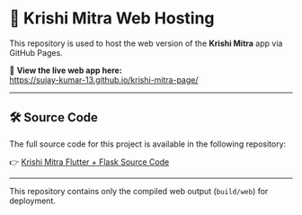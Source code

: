 # 🌾 Krishi Mitra Web Hosting

This repository is used to host the web version of the **Krishi Mitra** app via GitHub Pages.

🔗 **View the live web app here:**  
https://sujay-kumar-13.github.io/krishi-mitra-page/

---

## 🛠 Source Code

The full source code for this project is available in the following repository:

👉 [Krishi Mitra Flutter + Flask Source Code](https://github.com/sujay-kumar-13/krishi-mitra)

---

This repository contains only the compiled web output (`build/web`) for deployment.

